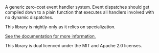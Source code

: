 A generic zero-cost event handler system. Event dispatches should get compiled down to a
plain function that executes all handlers involved with no dynamic dispatches.

This library is nightly-only as it relies on specialization.

[See the documentation for more information.](https://lymia.moe/doc/simple_events/simple_events/)

This library is dual licenced under the MIT and Apache 2.0 licenses.
